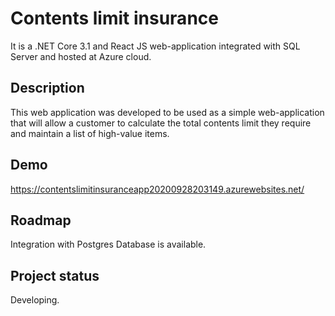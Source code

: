 # Contents limit insurance 
It is a .NET Core 3.1 and React JS web-application integrated with SQL Server and hosted at Azure cloud.

## Description 
This web application was developed to be used as a simple web-application that will allow a customer 
to calculate the total contents limit they require and maintain a list of high-value items. 

## Demo 
https://contentslimitinsuranceapp20200928203149.azurewebsites.net/ 

## Roadmap
Integration with Postgres Database is available. 

## Project status
Developing.
